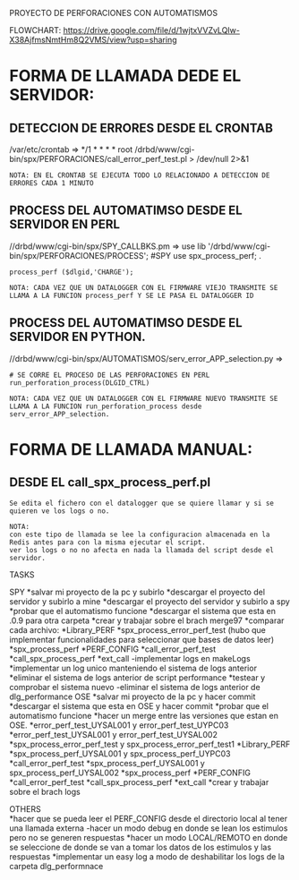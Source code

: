 PROYECTO DE PERFORACIONES CON AUTOMATISMOS

FLOWCHART: https://drive.google.com/file/d/1wjtxVVZvLQIw-X38AjfmsNmtHm8Q2VMS/view?usp=sharing

 
# FORMA DE LLAMADA DEDE EL SERVIDOR:
## DETECCION DE ERRORES DESDE EL CRONTAB
/var/etc/crontab => 
	*/1 * * * * root /drbd/www/cgi-bin/spx/PERFORACIONES/call_error_perf_test.pl > /dev/null 2>&1
	
	NOTA: EN EL CRONTAB SE EJECUTA TODO LO RELACIONADO A DETECCION DE ERRORES CADA 1 MINUTO


## PROCESS DEL AUTOMATIMSO DESDE EL SERVIDOR EN PERL
//drbd/www/cgi-bin/spx/SPY_CALLBKS.pm =>
	use lib '/drbd/www/cgi-bin/spx/PERFORACIONES/PROCESS';				#SPY
	use spx_process_perf;	.
	
	process_perf ($dlgid,'CHARGE');
	
	NOTA: CADA VEZ QUE UN DATALOGGER CON EL FIRMWARE VIEJO TRANSMITE SE LLAMA A LA FUNCION process_perf Y SE LE PASA EL DATALOGGER ID


## PROCESS DEL AUTOMATIMSO DESDE EL SERVIDOR EN PYTHON.
//drbd/www/cgi-bin/spx/AUTOMATISMOS/serv_error_APP_selection.py =>
	
	# SE CORRE EL PROCESO DE LAS PERFORACIONES EN PERL
	run_perforation_process(DLGID_CTRL)
	
	NOTA: CADA VEZ QUE UN DATALOGGER CON EL FIRMWARE NUEVO TRANSMITE SE LLAMA A LA FUNCION run_perforation_process desde serv_error_APP_selection.
	
	
# FORMA DE LLAMADA MANUAL:
## DESDE EL call_spx_process_perf.pl
	
	Se edita el fichero con el datalogger que se quiere llamar y si se quieren ve los logs o no.
	
	NOTA: 
	con este tipo de llamada se lee la configuracion almacenada en la Redis antes para con la misma ejecutar el script.
	ver los logs o no no afecta en nada la llamada del script desde el servidor.
	
	



TASKS

SPY
    *salvar mi proyecto de la pc y subirlo
    *descargar el proyecto del servidor y subirlo a mine
    *descargar el proyecto del servidor y subirlo a spy
    *probar que el automatismo funcione
    *descargar el sistema que esta en .0.9 para otra carpeta
    *crear y trabajar sobre el brach merge97
    *comparar cada archivo:
        *Library_PERF
        *spx_process_error_perf_test   (hubo que implementar funcionalidades para seleccionar que bases de datos leer)
        *spx_process_perf
        *PERF_CONFIG
        *call_error_perf_test
        *call_spx_process_perf
        *ext_call
    -implementar logs en makeLogs
        *implementar un log unico manteniendo el sistema de logs anterior
        *eliminar el sistema de logs anterior de script performance
        *testear y comprobar el sistema nuevo
        -eliminar el sistema de logs anterior de dlg_performance
OSE
    *salvar mi proyecto de la pc y hacer commit
    *descargar el sistema que esta en OSE y hacer commit
    *probar que el automatismo funcione
    *hacer un merge entre las versiones que estan en OSE.
        *error_perf_test_UYSAL001 y error_perf_test_UYPC03
        *error_perf_test_UYSAL001 y error_perf_test_UYSAL002
        *spx_process_error_perf_test y spx_process_error_perf_test1
        *Library_PERF
        *spx_process_perf_UYSAL001 y spx_process_perf_UYPC03
        *call_error_perf_test
        *spx_process_perf_UYSAL001 y spx_process_perf_UYSAL002
        *spx_process_perf
        *PERF_CONFIG
        *call_error_perf_test
        *call_spx_process_perf
        *ext_call
    *crear y trabajar sobre el brach logs

 OTHERS   
*hacer que se pueda leer el PERF_CONFIG desde el directorio local al tener una llamada externa
-hacer un modo debug en donde se lean los estimulos pero no se generen respuestas
*hacer un modo LOCAL/REMOTO en donde se seleccione de donde se van a tomar los datos de los estimulos y las respuestas
*implementar un easy log a modo de deshabilitar los logs de la carpeta dlg_performnace





